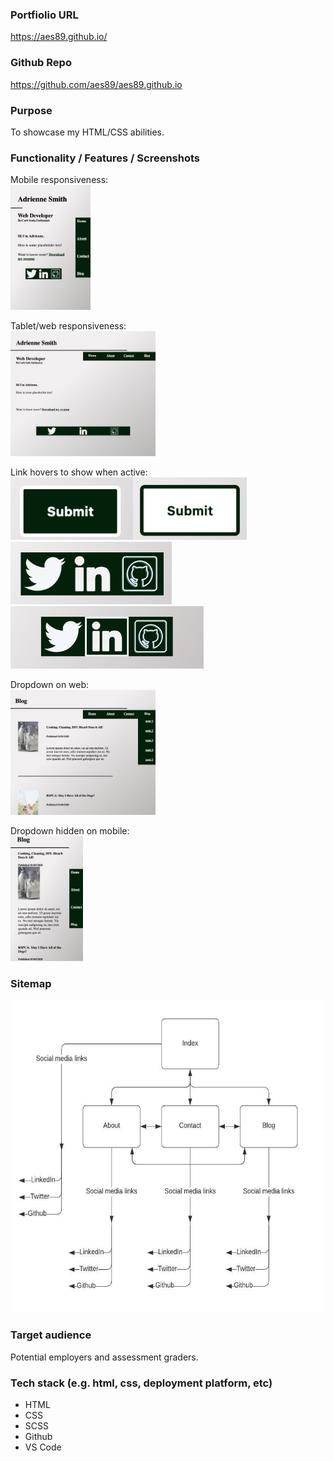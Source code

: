 
### Portfiolio URL
https://aes89.github.io/

### Github Repo
https://github.com/aes89/aes89.github.io

### Purpose
To showcase my HTML/CSS abilities.

### Functionality / Features / Screenshots
Mobile responsiveness:
<br /><img src="/docs/indexmobile.png" height="200" />

Tablet/web responsiveness:
<br /><img src="/docs/indexwebtablet.png" height="200" />

Link hovers to show when active:
<br /><img src="/docs/buttoninactive.png" height="100" /><img src="/docs/buttonactivestate.png" height="100" />
<br /><img src="/docs/footerinactive.png" height="100" /><img src="/docs/footeractivestate.png" height="100" />

Dropdown on web:
<br /><img src="/docs/blogdropdown.png" height="200" />

Dropdown hidden on mobile:
<br /><img src="/docs/dropdownhiddenmobile.png" height="200" />

### Sitemap
<img src="/docs/sitemap.jpeg" height="500" />

### Target audience
Potential employers and assessment graders.

### Tech stack (e.g. html, css, deployment platform, etc)
- HTML
- CSS
- SCSS
- Github
- VS Code
